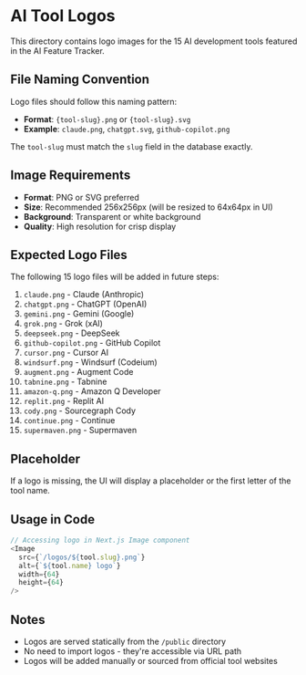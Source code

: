 # AI Tool Logos

This directory contains logo images for the 15 AI development tools featured in the AI Feature Tracker.

## File Naming Convention

Logo files should follow this naming pattern:

- **Format**: `{tool-slug}.png` or `{tool-slug}.svg`
- **Example**: `claude.png`, `chatgpt.svg`, `github-copilot.png`

The `tool-slug` must match the `slug` field in the database exactly.

## Image Requirements

- **Format**: PNG or SVG preferred
- **Size**: Recommended 256x256px (will be resized to 64x64px in UI)
- **Background**: Transparent or white background
- **Quality**: High resolution for crisp display

## Expected Logo Files

The following 15 logo files will be added in future steps:

1. `claude.png` - Claude (Anthropic)
2. `chatgpt.png` - ChatGPT (OpenAI)
3. `gemini.png` - Gemini (Google)
4. `grok.png` - Grok (xAI)
5. `deepseek.png` - DeepSeek
6. `github-copilot.png` - GitHub Copilot
7. `cursor.png` - Cursor AI
8. `windsurf.png` - Windsurf (Codeium)
9. `augment.png` - Augment Code
10. `tabnine.png` - Tabnine
11. `amazon-q.png` - Amazon Q Developer
12. `replit.png` - Replit AI
13. `cody.png` - Sourcegraph Cody
14. `continue.png` - Continue
15. `supermaven.png` - Supermaven

## Placeholder

If a logo is missing, the UI will display a placeholder or the first letter of the tool name.

## Usage in Code

```typescript
// Accessing logo in Next.js Image component
<Image
  src={`/logos/${tool.slug}.png`}
  alt={`${tool.name} logo`}
  width={64}
  height={64}
/>
```

## Notes

- Logos are served statically from the `/public` directory
- No need to import logos - they're accessible via URL path
- Logos will be added manually or sourced from official tool websites
